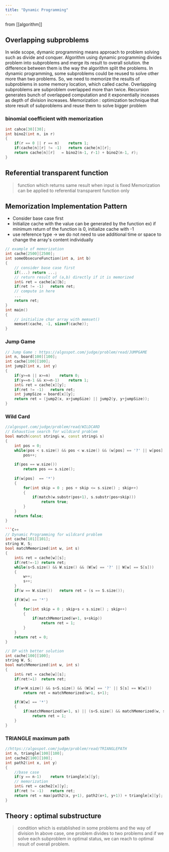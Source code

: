```yaml
---
title: "Dynamic Programming"
---
```

from [[algorithm]]

## Overlapping subproblems
In wide scope, dymanic programming means approach to problem solving such as divide and conquer. Algorithm using dynamic programming divides problem into subproblems and merge its result to overall solution. the difference between them is the way the algorithm split the problems. In dynamic programming, some subproblems could be reused to solve other more than two problems. So, we need to memorize the results of subproblems in some memory location, which called cache. Overlapping subproblems are subproblem overlapped more than twice. Recursion generates bunch of overlapped computation and it exponentially inceases as depth of division increases. 
Memorization : optimization technique that store result of subproblems and reuse them to solve bigger problem
### binomial coefficient with memorization
```C++
int cahce[30][30];
int bino2(int n, in r)
{
    if(r == 0 || r == n)    return 1;
    if(cache[n][r] != -1)   return cache[n][r];
    return cache[n][r]   = bino2(n-1, r-1) + bino2(n-1, r);
}
```

## Referential transparent function
> function which returns same result when input is fixed
Memorization can be applied to referential transparent function only

## Memorization Implementation Pattern
- Consider base case first
- Initialize cache with the value can be generated by the function
ex) if minimum return of the function is 0, initialize cache with -1
- use reference type -> we do not need to use additional time or space to change the array's content individually
```C++
// example of memorization
int cache[2500][2500];
int someObsecureFunction(int a, int b)
{
    // consider base case first
    if(...) return ...;
    // return result of (a,b) directly if it is memorized
    int& ret = cache[a][b];
    if(ret != -1)   return ret;
    // compute in here
    ...
    return ret;
}
int main()
{
    // initialize char array with memset()
    memset(cache, -1, sizeof(cache));
}
```
### Jump Game
```C++
// Jump Game : https://algospot.com/judge/problem/read/JUMPGAME
int n, board[100][100];
int cache[100][100];
int jump2(int x, int y)
{
    if(y>=n || x>=n)    return 0;
    if(y==n-1 && x>=n-1)    return 1;
    int& ret = cache[x][y];
    if(ret != -1)   return ret;
    int jumpSize = board[x][y];
    return ret = (jump2(x, x+jumpSize) || jump2(y, y+jumpSize));
}
```

### Wild Card
```C++
//algospot.com/judge/problem/read/WILDCARD
// Exhaustive search for wildcard problem
bool match(const string& w, const string& s)
{
    int pos = 0;
    while(pos < s.size() && pos < w.size() && (w[pos] == '?' || w[pos] == s[pos))
        pos++;
    
    if(pos == w.size())
        return pos == s.size();
    
    if(w[pos]  == '*')
    {
        for(int skip = 0 ; pos + skip <= s.size() ; skip++)
        {
            if(match(w.substr(pos+1), s.substr(pos+skip)))
                return true;
        }
    }
    return false;
}

```C++
// Dynamic Programming for wildcard problem
int cache[101][101];
string W, S;
bool matchMemorized(int w, int s)
{
    int& ret = cache[w][s];
    if(ret!=-1) return ret;
    while(s<S.size() && W.size() && (W[w] == '?' || W[w] == S[s]))
    {
        w++;
        s++;
    }
    if(w == W.size())   return ret = (s == S.size());

    if(W[w] == '*')
    {
        for(int skip = 0 ; skip+s < s.size() ; skip++)
        {
            if(matchMemorized(w+1, s+skip))
                return ret = 1;
        }
    }
    return ret = 0;
}
```

```C++
// DP with better solution
int cache[100][100];
string W, S;
bool matchMemorized(int w, int s)
{
    int& ret = cache[w][s];
    if(ret!=1)  return ret;

    if(w<W.size() && s<S.size() && (W[w] == '?' || S[s] == W[w]))
        return ret = matchMemorized(w+1, s+1);

    if(W[w] == '*')    
    {
        if(matchMemorized(w+1, s) || (s<S.size() && matchMemorized(w, s+1)))
            return ret = 1;
    }
}
```

### TRIANGLE maximum path
```C++
//https://algospot.com/judge/problem/read/TRIANGLEPATH
int n, triangle[100][100];
int cache2[100][100];
int path2(int x, int y)
{
    //base case
    if(y == n-1)    return triangle[x][y];
    // memorization
    int& ret = cache2[x][y];
    if(ret != -1)   return ret;
    return ret = max(path2(x, y+1), path2(x+1, y+1)) + triangle[x][y];
}
```

## Theory : optimal substructure
> condition which is established in some problems and the way of division
In above case, one problem divides to two problems and if we solve each subproblem in optimal status,  we can reach to optimal result of overall problem.

